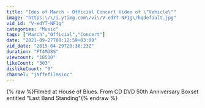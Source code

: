 ```yaml
---
title: "Ides of March - Official Concert Video of \"Vehicle\""
image: "https:\/\/i.ytimg.com\/vi\/V-edYT-NF1g\/hqdefault.jpg"
vid_id: "V-edYT-NF1g"
categories: "Music"
tags: ["March","Official","Concert"]
date: "2021-09-27T08:12:59+03:00"
vid_date: "2015-04-29T20:36:23Z"
duration: "PT4M38S"
viewcount: "18510"
likeCount: "303"
dislikeCount: "9"
channel: "jaffefilmsinc"
---
```

{% raw %}Filmed at House of Blues. From CD DVD 50th Anniversary Boxset entitled &quot;Last Band Standing&quot;{% endraw %}
